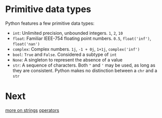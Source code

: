 # Primitive data types
Python features a few primitive data types:
* `int`: Unlimited precision, unbounded integers. `1`, `2`, `10`
* `float`: Familiar IEEE-754 floating point numbers. `0.5`, `float('inf')`, `float('nan')`
* `complex`: Complex numbers. `1j`, `-1 + 0j`, `1+1j`, `complex('inf')`
* `bool`: `True` and `False`. Considered a subtype of `int`
* `None`: A singleton to represent the absence of a value
* `str`: A sequence of characters. Both `"` and `'` may be used, as long as they are consistent. Python makes no distinction between a `chr` and a `str`

# Next
[more on strings](2a_strings.md)
[operators](3_operators.md)
